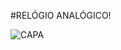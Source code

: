 #RELÓGIO ANALÓGICO!

![CAPA](https://user-images.githubusercontent.com/25662214/184249648-b894508a-339c-4670-976b-98df4947f765.png)
